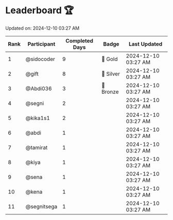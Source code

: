 # Leaderboard 🏆

Updated on: 2024-12-10 03:27 AM

| Rank | Participant       | Completed Days | Badge      | Last Updated         |
|------|-------------------|----------------|------------|----------------------|
| 1    | @sidocoder        | 9              | 🏅 Gold     | 2024-12-10 03:27 AM |
| 2    | @gift             | 8              | 🥈 Silver   | 2024-12-10 03:27 AM |
| 3    | @Abdi036          | 3              | 🥉 Bronze   | 2024-12-10 03:27 AM |
| 4    | @segni            | 2              |            | 2024-12-10 03:27 AM |
| 5    | @kika1s1          | 2              |            | 2024-12-10 03:27 AM |
| 6    | @abdi             | 1              |            | 2024-12-10 03:27 AM |
| 7    | @tamirat          | 1              |            | 2024-12-10 03:27 AM |
| 8    | @kiya             | 1              |            | 2024-12-10 03:27 AM |
| 9    | @sena             | 1              |            | 2024-12-10 03:27 AM |
| 10   | @kena             | 1              |            | 2024-12-10 03:27 AM |
| 11   | @segnitsega       | 1              |            | 2024-12-10 03:27 AM |
